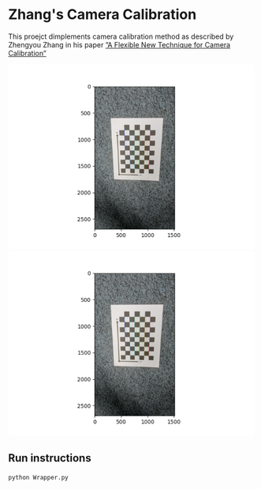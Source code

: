 # Zhang's Camera Calibration
This proejct dimplements camera calibration method as described by Zhengyou Zhang in his paper [”A Flexible New Technique for Camera Calibration”](https://www.microsoft.com/en-us/research/wp-content/uploads/2016/02/tr98-71.pdf)

<img src="results/input/7.png"  alt="Original" width="500"/> <img src="results/new_undistored/result7.png" alt="Undistorted" width="500"/>
## Run instructions

```
python Wrapper.py
```
